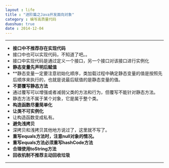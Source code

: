 ```yaml
---
layout : life
title : "进阶篇之Java开发面向对象"
category : 编写高质量代码
duoshuo: true
date : 2014-12-04
---
```


--------------------

* **接口中不推荐存在实现代码**
 * 接口中也可以实现代码，不知道了吧。。
 * 接口中实现代码是通过定义一个接口，另一个接口对该接口进行实例化
* **静态变量先声明后赋值**
 * **静态变量一定要注意初始化顺序，类加载过程中确定静态变量的值是按照先后顺序来执行的，也就是说最后赋值的是静态变量的值。
* **不要覆写静态方法**
 * 通过覆写可以增强或者减弱父类的方法和行为，但覆写不能针对静态方法。
 * 静态方法不属于某个对象，它是属于整个类。
* **构造函数尽量简单化**
* **让类不可实例化**
 * 让构造函数变成私有。
* **避免浅拷贝**
 * 深拷贝和浅拷贝其他地方说过了，这里就不写了。
* **重写equals方法时，注意null对象的情况。**
* **重写equals方法必须重写hashCode方法**
* **合理使用toString方法**
* **回收机制不推荐主动回收垃圾**

-----------------------------
